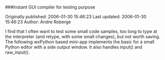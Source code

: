 ###Instant GUI compiler for testing purpose

Originally published: 2006-01-30 15:46:23
Last updated: 2006-01-30 15:46:23
Author: Andre Roberge

I find that I often want to test some small code samples, too long to type at the interpreter (and retype, with some small changes), but not worth saving.  The following wxPython based mini-app implements the basic for a small Python editor with a side output window.  It also handles input() and raw_input().